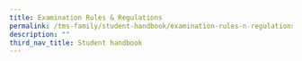 ```yaml
---
title: Examination Rules & Regulations
permalink: /tms-family/student-handbook/examination-rules-n-regulations/
description: ""
third_nav_title: Student handbook
---
```

